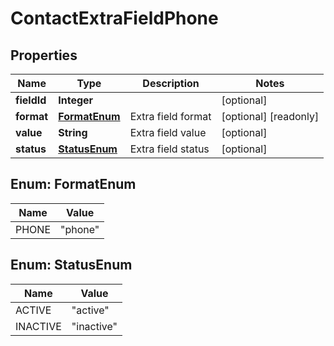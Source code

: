 

# ContactExtraFieldPhone


## Properties

| Name | Type | Description | Notes |
|------------ | ------------- | ------------- | -------------|
|**fieldId** | **Integer** |  |  [optional] |
|**format** | [**FormatEnum**](#FormatEnum) | Extra field format |  [optional] [readonly] |
|**value** | **String** | Extra field value |  [optional] |
|**status** | [**StatusEnum**](#StatusEnum) | Extra field status |  [optional] |



## Enum: FormatEnum

| Name | Value |
|---- | -----|
| PHONE | &quot;phone&quot; |



## Enum: StatusEnum

| Name | Value |
|---- | -----|
| ACTIVE | &quot;active&quot; |
| INACTIVE | &quot;inactive&quot; |



